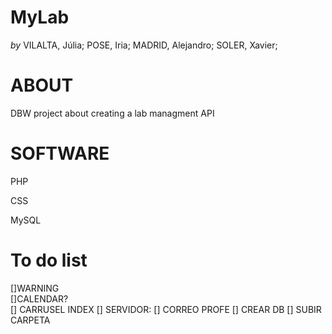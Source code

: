 **MyLab**
===================================
*by* VILALTA, Júlia; POSE, Iria; MADRID, Alejandro; SOLER, Xavier;

# ABOUT

DBW project about creating a lab managment API

# SOFTWARE
PHP

CSS

MySQL

# To do list  
[]WARNING  
[]CALENDAR?  
[] CARRUSEL INDEX
[] SERVIDOR:
  [] CORREO PROFE
  [] CREAR DB
  [] SUBIR CARPETA
